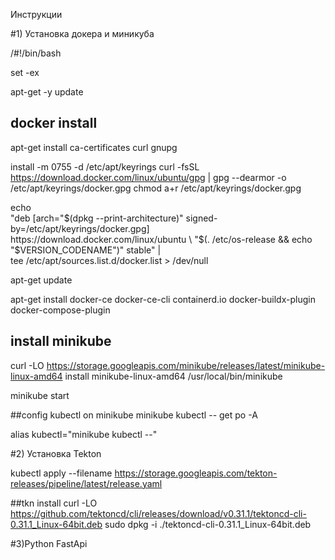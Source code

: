 Инструкции

#1) Установка докера и миникуба

/#!/bin/bash

set -ex

apt-get -y update

## docker install
apt-get install ca-certificates curl gnupg

install -m 0755 -d /etc/apt/keyrings
curl -fsSL https://download.docker.com/linux/ubuntu/gpg | gpg --dearmor -o /etc/apt/keyrings/docker.gpg
 chmod a+r /etc/apt/keyrings/docker.gpg

echo \
  "deb [arch="$(dpkg --print-architecture)" signed-by=/etc/apt/keyrings/docker.gpg] https://download.docker.com/linux/ubuntu \
  "$(. /etc/os-release && echo "$VERSION_CODENAME")" stable" | \
  tee /etc/apt/sources.list.d/docker.list > /dev/null

apt-get update

apt-get install docker-ce docker-ce-cli containerd.io docker-buildx-plugin docker-compose-plugin

## install minikube
curl -LO https://storage.googleapis.com/minikube/releases/latest/minikube-linux-amd64
install minikube-linux-amd64 /usr/local/bin/minikube

minikube start

##config kubectl on minikube
minikube kubectl -- get po -A

alias kubectl="minikube kubectl --"

#2) Установка Tekton

kubectl apply --filename https://storage.googleapis.com/tekton-releases/pipeline/latest/release.yaml
 
##tkn install
curl -LO https://github.com/tektoncd/cli/releases/download/v0.31.1/tektoncd-cli-0.31.1_Linux-64bit.deb
sudo dpkg -i ./tektoncd-cli-0.31.1_Linux-64bit.deb

#3)Python FastApi
